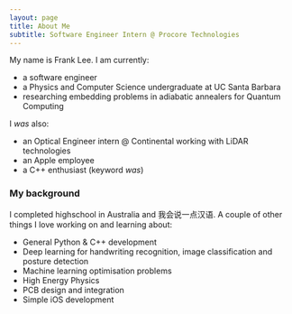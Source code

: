 ```yaml
---
layout: page
title: About Me
subtitle: Software Engineer Intern @ Procore Technologies
---
```


My name is Frank Lee. I am currently:

- a software engineer
- a Physics and Computer Science undergraduate at UC Santa Barbara
- researching embedding problems in adiabatic annealers for Quantum Computing

I *was* also:

- an Optical Engineer intern @ Continental working with LiDAR technologies 
- an Apple employee
- a C++ enthusiast (keyword *was*)

### My background

I completed highschool in Australia and 我会说一点汉语.  A couple of other things I love working on and learning about:

- General Python & C++ development
- Deep learning for handwriting recognition, image classification and posture detection
- Machine learning optimisation problems
- High Energy Physics
- PCB design and integration
- Simple iOS development
